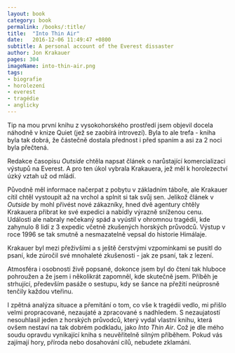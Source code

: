```yaml
---
layout: book
category: book
permalink: /books/:title/
title:  "Into Thin Air"
date:   2016-12-06 11:49:47 +0800
subtitle: A personal account of the Everest dissaster
author: Jon Krakauer
pages: 304
imageName: into-thin-air.png
tags:
- biografie
- horolezení
- everest
- tragédie
- anglicky
---
```

Tip na mou první knihu z vysokohorského prostředí jsem objevil docela náhodně v knize Quiet (jež se zaobírá introvezí). Byla to ale trefa - kniha byla tak dobrá, že částečně dostala přednost i před spaním a asi za 2 noci byla přečtená.

Redakce časopisu <em>Outside</em> chtěla napsat článek o narůstající komercializaci výstupů na Everest. A pro ten úkol vybrala Krakauera, jež měl k horolezectví úzký vztah už od mládí.

Původně měl informace načerpat z pobytu v základním táboře, ale Krakauer cítil chtěl vystoupit až na vrchol a splnit si tak svůj sen. Jelikož článek v <em>Outside</em> by mohl přivést nové zákazníky, hned dvě agentury chtěly Krakauera přibrat ke své expedici a nabídly výrazně sníženou cenu. Události ale nabraly nečekaný spád a vyústil v ohromnou tragédii, kde zahynulo 8 lidí z 3 expedic včetně zkušených horských průvodců. Výstup v roce 1996 se tak smutně a nesmazatelně vepsal do historie Himálaje.

Krakauer byl mezi přeživšími a s ještě čerstvými vzpomínkami se pusitl do psaní, kde zúročil své mnohaleté zkušenosti - jak ze psaní, tak z lezení.

Atmosféra i osobnosti živě popsané, dokonce jsem byl do čtení tak hluboce pohroužen a že jsem i několikrát zapomněl, kde skutečně jsem. Příběh je strhující, především pasáže o sestupu, kdy se šance na přežití neúprosně tenčily každou vteřinu.

I zpětná analýza situace a přemítání o tom, co vše k tragédii vedlo, mi přišlo velmi propracované, nezaujaté a zpracované s nadhledem. S nezaujatostí nesouhlasil jeden z horských průvodců, který vydal vlastní knihu, která ovšem nestaví na tak dobrém podkladu, jako <em>Into Thin Air</em>. Což je dle mého soudu opravdu vynikající kniha s neuvěřitelně silným příběhem. Pokud vás zajímají hory, příroda nebo dosahování cílů, nebudete zklamáni.